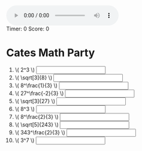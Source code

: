 <!DOCTYPE html>
<html lang="en">
<head>
<meta charset="UTF-8">
<link rel="apple-touch-icon" type="image/png" href="https://static.codepen.io/assets/favicon/apple-touch-icon-5ae1a0698dcc2402e9712f7d01ed509a57814f994c660df9f7a952f3060705ee.png" />
<meta name="apple-mobile-web-app-title" content="CodePen">
<link rel="shortcut icon" type="image/x-icon" href="https://static.codepen.io/assets/favicon/favicon-aec34940fbc1a6e787974dcd360f2c6b63348d4b1f4e06c77743096d55480f33.ico" />
<link rel="mask-icon" type="" href="https://static.codepen.io/assets/favicon/logo-pin-8f3771b1072e3c38bd662872f6b673a722f4b3ca2421637d5596661b4e2132cc.svg" color="#111" />
<title>CodePen - AACoding04-2</title>
<style>
.correct{
  background:green;
}

.incorrect{
  background:red;
}
</style>
</head>
<body translate="no">
<script src="https://polyfill.io/v3/polyfill.min.js?features=es6"></script>
<script id="MathJax-script" async src="https://cdn.jsdelivr.net/npm/mathjax@3/es5/tex-mml-chtml.js"></script>
<audio id="sad" controls>
<source src="https://math.seattleacademy.org/garyanderson/snd/sad.mp3" type="audio/mpeg">
</audio>
<div>Timer: <span id="theTimer">0</span> Score: <span id="score">0</span></div>
<h1>Cates Math Party</h1>
<ol>
<li> \( 2^3 \) <input data-correct="8" /> </li>
<li> \( \sqrt[3]{8} \) <input data-correct="2" /></li>
<li> \( 8^\frac{1}{3} \) <input data-correct="2" /></li>
<li> \( 27^\frac{-2}{3} \) <input data-correct="1/9" /></li>
<li> \( \sqrt[3]{27} \) <input data-correct="3" /> </li>
<li> \( 8^3 \) <input data-correct="512" /> </li>
<li> \( 8^\frac{2}{3} \) <input data-correct="4" /> </li>
<li> \( \sqrt[5]{243} \) <input data-correct="3" /> </li>
<li> \( 343^\frac{2}{3} \) <input data-correct="49" /> </li>
<li> \( 3^7 \) <input data-correct="2187" /> </li>
<ol>
<script src='https://cdnjs.cloudflare.com/ajax/libs/jquery/3.4.1/jquery.min.js'></script>
<script id="rendered-js">
const sad = document.getElementById("sad");
setInterval(onTimer, 1000);
function onTimer() {
  let theTimer = Number($("#theTimer").text());
  theTimer = theTimer + 1;
  $("#theTimer").text(theTimer);
}

$("input").change(onChange);

function onChange(evt) {
  let correct = $(this).data("correct");
  let response = $(this).val();
  if (correct == response) {
    let score = Number($("#score").text());
    score = score + 1;
    $("#score").text(score);
    $(this)
      .removeClass("incorrect")
      .addClass("correct");
  } else {
    $(this)
      .removeClass("correct")
      .addClass("incorrect");
    if (Math.random() > 0.9) {
      sad.play();
    }
  }
}
    </script>
</body>
</html>
